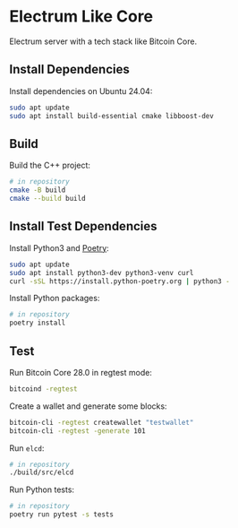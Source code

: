 # Electrum Like Core

Electrum server with a tech stack like Bitcoin Core.

## Install Dependencies

Install dependencies on Ubuntu 24.04:

```bash
sudo apt update
sudo apt install build-essential cmake libboost-dev
```

## Build

Build the C++ project:

```bash
# in repository
cmake -B build
cmake --build build
```

## Install Test Dependencies

Install Python3 and [Poetry](https://python-poetry.org/docs/):

```bash
sudo apt update
sudo apt install python3-dev python3-venv curl
curl -sSL https://install.python-poetry.org | python3 -
```

Install Python packages:

```bash
# in repository
poetry install
```

## Test

Run Bitcoin Core 28.0 in regtest mode:

```bash
bitcoind -regtest
```

Create a wallet and generate some blocks:

```bash
bitcoin-cli -regtest createwallet "testwallet"
bitcoin-cli -regtest -generate 101
```

Run `elcd`:

```bash
# in repository
./build/src/elcd
```

Run Python tests:

```bash
# in repository
poetry run pytest -s tests
```
